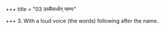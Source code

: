 +++
title = "03 उच्चैरूर्ध्वन् नाम्नः"

+++
3. With a loud voice (the words) following after the name.
